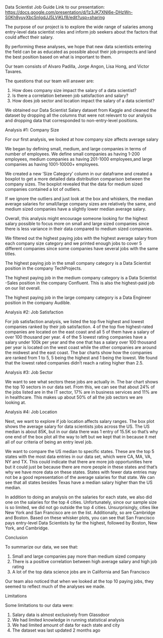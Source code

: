 Data Scientist Job Guide
Link to our presentation: https://docs.google.com/presentation/d/1z3JK7XNI6e-DHzWn-S0Kh8yuyXbcSnIgdJJ5LVjKLf8/edit?usp=sharing

The purpose of our project is to explore the wide range of salaries among entry-level data scientist roles and inform job seekers about the factors that could affect their salary.

By performing these analyses, we hope that new data scientists entering the field can be as educated as possible about their job prospects and land the best position based on what is important to them.

Our team consists of Alvaro Padilla, Jorge Angon, Lisa Hong, and Victor Tavares.

The questions that our team will answer are:

1. How does company size impact the salary of a data scientist?
2. Is there a correlation between job satisfaction  and salary?
3. How does job sector and location impact the salary of a data scientist?

We obtained our Data Scientist Salary dataset from Kaggle and cleaned the dataset by dropping all the columns that were not relevant to our analysis and dropping data that corresponded to non-entry-level positions.


Analysis #1: Company Size


For our first analysis, we looked at how company size affects average salary

We began by defining small, medium, and large companies in terms of number of employees. We define small companies as having 1-200 employees, medium companies as having 201-1000 employees,and large companies as having 1001-10000+ employees.

We created a new ‘Size Category’ column in our dataframe and created a boxplot to get a more detailed data distribution comparison between the company sizes. The boxplot revealed that the data for medium sized companies contained a lot of outliers. 

If we ignore the outliers and just look at the box and whiskers, the median average salaries for small/large company sizes are relatively the same, and medium sized companies have a slightly lower median average salary.

Overall, this analysis might encourage someone looking for the highest salary possible to focus more on small and large sized companies since there is less variance in their data compared to medium sized companies.

We filtered out the highest paying jobs with the highest average salary from each company size category and we printed enough jobs to cover 5 different companies since some companies have several jobs with the same titles.

The highest paying job in the small company category is a Data Scientist position in the company TechProjects.

The highest paying job in the medium company category is a Data Scientist -Sales position in the company Confluent. This is also the highest-paid job on our list overall.

The highest paying job in the large company category is a Data Engineer position in the company Audible.


Analysis #2: Job Satisfaction


For job satisfaction analysis, we listed the top five highest and lowest companies ranked by their job satisfaction.
4 of the top five highest-rated companies are located on the east coast and all 5 of them have a salary of over 100 thousand per year.
4 of the 5 lowest rating companies have a salary under 100k per year and the one that has a salary over 100 thousand per year is located on the west coast while the other companies are around the midwest and the east coast.
The bar charts show how the companies are ranked from 1 to 5, 5 being the highest and 1 being the lowest. We found that the lowest rated companies didn’t reach a rating higher than 2.5.


Analysis #3: Job Sector


We want to see what sectors these jobs are actually in. The bar chart shows the top 10 sectors in our data set. From this, we can see that about 24% of the jobs listed are in the IT sector, 17% are in business services and 11% are in healthcare. This makes up about 50% of all the job sectors we are looking at. 


Analysis #4: Job Location


Next, we want to explore if job location affects salary ranges. The box plot shows the average salary for data scientists jobs across the US. The US median is about 85K, but in our data there was 1 entry of 15.5K so that’s why one end of the box plot all the way to left but we kept that in because it met all of our criteria of being an entry level job.

We want to compare the US median to specific states. These are the top 5 states with the most data entries in our data set, which were CA, MA, VA, NY and TX. This could indicate that there are more job opportunities here but it could just be because there are more people in these states and that’s why we have more data on these states. States with fewer data entries may not be a good representation of the average salaries for that state. We can see that all states besides Texas have a median salary higher than the US median.

In addition to doing an analysis on the salaries for each state, we also did one on the salaries for the top 4 cities. Unfortunately, since our sample size is so limited, we did not go outside the top 4 cities.
Unsurprisingly, cities like New York and San Francisco are on the list. Additionally, so are Cambridge and Boston.
Based on these whisker plots, you can see that San Francisco pays entry-level Data Scientists by far the highest, followed by Boston, New York, and Cambridge.


Conclusion


To summarize our data, we see that:
1. Small and large companies pay more than medium sized company
2. There is a positive correlation between high average salary and high job rating
3. A lot of the top data science jobs are in California and San Francisco

Our team also noticed that when we looked at the top 10 paying jobs, they seemed to reflect much of the analyses we made.


Limitations


Some limitations to our data were:

1. Salary data is almost exclusively from Glassdoor
2. We had limited knowledge in running statistical analysis
3. We had limited amount of data for each state and city
4. The dataset was last updated 2 months ago
